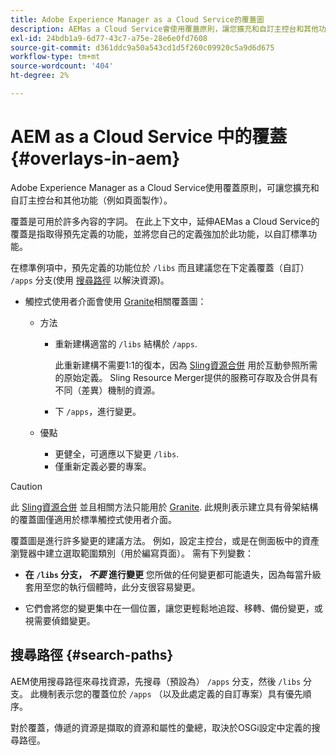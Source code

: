 ```yaml
---
title: Adobe Experience Manager as a Cloud Service的覆蓋圖
description: AEMas a Cloud Service會使用覆蓋原則，讓您擴充和自訂主控台和其他功能
exl-id: 24bdb1a9-6d77-43c7-a75e-28e6e0fd7608
source-git-commit: d361ddc9a50a543cd1d5f260c09920c5a9d6d675
workflow-type: tm+mt
source-wordcount: '404'
ht-degree: 2%

---
```


# AEM as a Cloud Service 中的覆蓋 {#overlays-in-aem}

Adobe Experience Manager as a Cloud Service使用覆蓋原則，可讓您擴充和自訂主控台和其他功能（例如頁面製作）。

覆蓋是可用於許多內容的字詞。 在此上下文中，延伸AEMas a Cloud Service的覆蓋是指取得預先定義的功能，並將您自己的定義強加於此功能，以自訂標準功能。

在標準例項中，預先定義的功能位於 `/libs` 而且建議您在下定義覆蓋（自訂） `/apps` 分支(使用 [搜尋路徑](#search-paths) 以解決資源)。

* 觸控式使用者介面會使用 [Granite](https://developer.adobe.com/experience-manager/reference-materials/6-5/granite-ui/api/jcr_root/libs/granite/ui/index.html)相關覆蓋圖：

   * 方法

      * 重新建構適當的 `/libs` 結構於 `/apps`.

        此重新建構不需要1:1的復本，因為 [Sling資源合併](/help/implementing/developing/introduction/sling-resource-merger.md) 用於互動參照所需的原始定義。 Sling Resource Merger提供的服務可存取及合併具有不同（差異）機制的資源。

      * 下 `/apps`，進行變更。

   * 優點

      * 更健全，可適應以下變更 `/libs`.
      * 僅重新定義必要的專案。

>[!CAUTION]
>
>此 [Sling資源合併](/help/implementing/developing/introduction/sling-resource-merger.md) 並且相關方法只能用於 [Granite](https://developer.adobe.com/experience-manager/reference-materials/6-5/granite-ui/api/jcr_root/libs/granite/ui/index.html). 此規則表示建立具有骨架結構的覆蓋圖僅適用於標準觸控式使用者介面。

覆蓋圖是進行許多變更的建議方法。 例如，設定主控台，或是在側面板中的資產瀏覽器中建立選取範圍類別（用於編寫頁面）。 需有下列變數：

* **在 `/libs` 分支， *不要* 進行變更**
您所做的任何變更都可能遺失，因為每當升級套用至您的執行個體時，此分支很容易變更。

* 它們會將您的變更集中在一個位置，讓您更輕鬆地追蹤、移轉、備份變更，或視需要偵錯變更。

## 搜尋路徑 {#search-paths}

AEM使用搜尋路徑來尋找資源，先搜尋（預設為） `/apps` 分支，然後 `/libs` 分支。 此機制表示您的覆蓋位於 `/apps` （以及此處定義的自訂專案）具有優先順序。

對於覆蓋，傳遞的資源是擷取的資源和屬性的彙總，取決於OSGi設定中定義的搜尋路徑。
